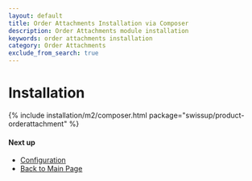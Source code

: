```yaml
---
layout: default
title: Order Attachments Installation via Composer
description: Order Attachments module installation
keywords: order attachments installation
category: Order Attachments
exclude_from_search: true
---
```


# Installation

{% include installation/m2/composer.html package="swissup/product-orderattachment" %}

#### Next up

 -  [Configuration](../#configuration)
 -  [Back to Main Page](../)
